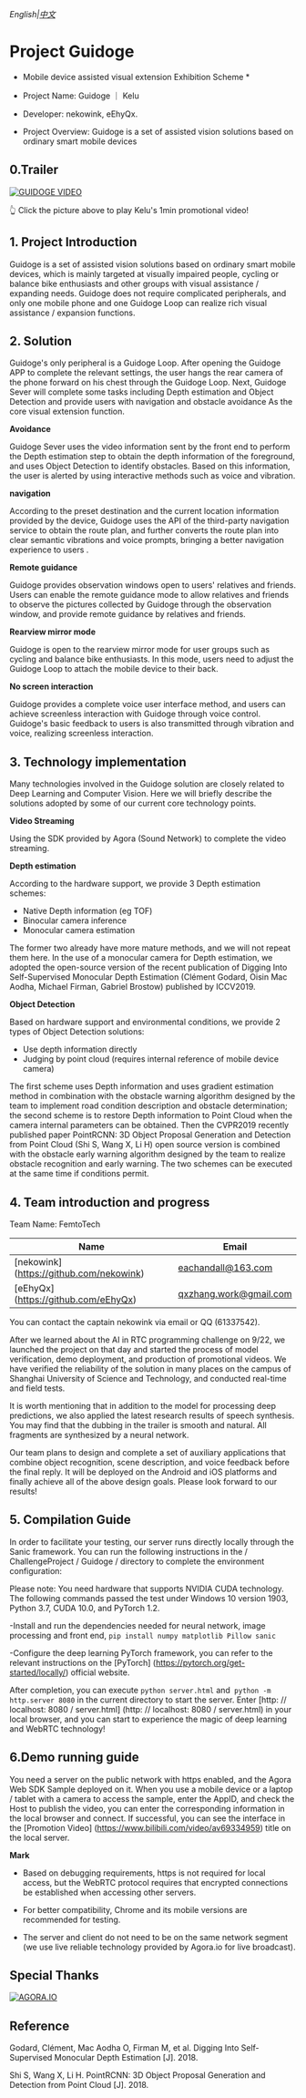 *English|[中文](README.ZH.md)*
# Project Guidoge

* Mobile device assisted visual extension Exhibition Scheme *

* Project Name: Guidoge ｜ Kelu
* Developer: nekowink, eEhyQx.
* Project Overview: Guidoge is a set of assisted vision solutions based on ordinary smart mobile devices

## 0.Trailer

[![GUIDOGE VIDEO](https://s2.ax1x.com/2019/09/29/uGMrVO.png)](https://www.bilibili.com/video/av69334959)

👆 Click the picture above to play Kelu's 1min promotional video!

## 1. Project Introduction

Guidoge is a set of assisted vision solutions based on ordinary smart mobile devices, which is mainly targeted at visually impaired people, cycling or balance bike enthusiasts and other groups with visual assistance / expanding needs. Guidoge does not require complicated peripherals, and only one mobile phone and one Guidoge Loop can realize rich visual assistance / expansion functions.

## 2. Solution

Guidoge's only peripheral is a Guidoge Loop. After opening the Guidoge APP to complete the relevant settings, the user hangs the rear camera of the phone forward on his chest through the Guidoge Loop. Next, Guidoge Sever will complete some tasks including Depth estimation and Object Detection and provide users with navigation and obstacle avoidance As the core visual extension function.

**Avoidance**

Guidoge Sever uses the video information sent by the front end to perform the Depth estimation step to obtain the depth information of the foreground, and uses Object Detection to identify obstacles. Based on this information, the user is alerted by using interactive methods such as voice and vibration.

**navigation**

According to the preset destination and the current location information provided by the device, Guidoge uses the API of the third-party navigation service to obtain the route plan, and further converts the route plan into clear semantic vibrations and voice prompts, bringing a better navigation experience to users .

**Remote guidance**

Guidoge provides observation windows open to users' relatives and friends. Users can enable the remote guidance mode to allow relatives and friends to observe the pictures collected by Guidoge through the observation window, and provide remote guidance by relatives and friends.

**Rearview mirror mode**

Guidoge is open to the rearview mirror mode for user groups such as cycling and balance bike enthusiasts. In this mode, users need to adjust the Guidoge Loop to attach the mobile device to their back.

**No screen interaction**

Guidoge provides a complete voice user interface method, and users can achieve screenless interaction with Guidoge through voice control. Guidoge's basic feedback to users is also transmitted through vibration and voice, realizing screenless interaction.

## 3. Technology implementation
Many technologies involved in the Guidoge solution are closely related to Deep Learning and Computer Vision. Here we will briefly describe the solutions adopted by some of our current core technology points.

**Video Streaming**

Using the SDK provided by Agora (Sound Network) to complete the video streaming.

**Depth estimation**

According to the hardware support, we provide 3 Depth estimation schemes:

* Native Depth information (eg TOF)
* Binocular camera inference
* Monocular camera estimation

The former two already have more mature methods, and we will not repeat them here. In the use of a monocular camera for Depth estimation, we adopted the open-source version of the recent publication of Digging Into Self-Supervised Monocular Depth Estimation (Clément Godard, Oisin Mac Aodha, Michael Firman, Gabriel Brostow) published by ICCV2019.
  
**Object Detection**
  
Based on hardware support and environmental conditions, we provide 2 types of Object Detection solutions:
  
* Use depth information directly
* Judging by point cloud (requires internal reference of mobile device camera)

The first scheme uses Depth information and uses gradient estimation method in combination with the obstacle warning algorithm designed by the team to implement road condition description and obstacle determination; the second scheme is to restore Depth information to Point Cloud when the camera internal parameters can be obtained. Then the CVPR2019 recently published paper PointRCNN: 3D Object Proposal Generation and Detection from Point Cloud (Shi S, Wang X, Li H) open source version is combined with the obstacle early warning algorithm designed by the team to realize obstacle recognition and early warning. The two schemes can be executed at the same time if conditions permit.

## 4. Team introduction and progress

Team Name: FemtoTech

Name | Email
--- | ---
[nekowink] (https://github.com/nekowink) | eachandall@163.com
[eEhyQx] (https://github.com/eEhyQx) | qxzhang.work@gmail.com

You can contact the captain nekowink via email or QQ (61337542).

After we learned about the AI in RTC programming challenge on 9/22, we launched the project on that day and started the process of model verification, demo deployment, and production of promotional videos. We have verified the reliability of the solution in many places on the campus of Shanghai University of Science and Technology, and conducted real-time and field tests.

It is worth mentioning that in addition to the model for processing deep predictions, we also applied the latest research results of speech synthesis. You may find that the dubbing in the trailer is smooth and natural. All fragments are synthesized by a neural network.

Our team plans to design and complete a set of auxiliary applications that combine object recognition, scene description, and voice feedback before the final reply. It will be deployed on the Android and iOS platforms and finally achieve all of the above design goals. Please look forward to our results!

## 5. Compilation Guide

In order to facilitate your testing, our server runs directly locally through the Sanic framework. You can run the following instructions in the / ChallengeProject / Guidoge / directory to complete the environment configuration:

Please note: You need hardware that supports NVIDIA CUDA technology. The following commands passed the test under Windows 10 version 1903, Python 3.7, CUDA 10.0, and PyTorch 1.2.

-Install and run the dependencies needed for neural network, image processing and front end, `pip install numpy matplotlib Pillow sanic`

-Configure the deep learning PyTorch framework, you can refer to the relevant instructions on the [PyTorch] (https://pytorch.org/get-started/locally/) official website.

After completion, you can execute `python server.html` and` python -m http.server 8080` in the current directory to start the server. Enter [http: // localhost: 8080 / server.html] (http: // localhost: 8080 / server.html) in your local browser, and you can start to experience the magic of deep learning and WebRTC technology!

## 6.Demo running guide

You need a server on the public network with https enabled, and the Agora Web SDK Sample deployed on it. When you use a mobile device or a laptop / tablet with a camera to access the sample, enter the AppID, and check the Host to publish the video, you can enter the corresponding information in the local browser and connect. If successful, you can see the interface in the [Promotion Video] (https://www.bilibili.com/video/av69334959) title on the local server.

**Mark**

* Based on debugging requirements, https is not required for local access, but the WebRTC protocol requires that encrypted connections be established when accessing other servers.

* For better compatibility, Chrome and its mobile versions are recommended for testing.

* The server and client do not need to be on the same network segment (we use live reliable technology provided by Agora.io for live broadcast).

## Special Thanks

[![AGORA.IO](https://www.agora.io/en/wp-content/uploads/2019/06/agoralightblue-1.png)](https://www.agora.io/)

## Reference

Godard, Clément, Mac Aodha O, Firman M, et al. Digging Into Self-Supervised Monocular Depth Estimation [J]. 2018.

Shi S, Wang X, Li H. PointRCNN: 3D Object Proposal Generation and Detection from Point Cloud [J]. 2018.
